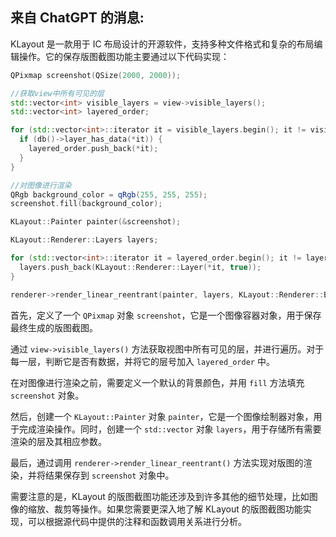 ## 来自 ChatGPT 的消息:
KLayout 是一款用于 IC 布局设计的开源软件，支持多种文件格式和复杂的布局编辑操作。它的保存版图截图功能主要通过以下代码实现：

```cpp
QPixmap screenshot(QSize(2000, 2000));

//获取view中所有可见的层
std::vector<int> visible_layers = view->visible_layers();
std::vector<int> layered_order;

for (std::vector<int>::iterator it = visible_layers.begin(); it != visible_layers.end(); ++it) {
  if (db()->layer_has_data(*it)) {
    layered_order.push_back(*it);
  }
}

//对图像进行渲染
QRgb background_color = qRgb(255, 255, 255);
screenshot.fill(background_color);

KLayout::Painter painter(&screenshot);

KLayout::Renderer::Layers layers;

for (std::vector<int>::iterator it = layered_order.begin(); it != layered_order.end(); ++it) {
  layers.push_back(KLayout::Renderer::Layer(*it, true));
}

renderer->render_linear_reentrant(painter, layers, KLayout::Renderer::Boundary({}, QSizeF(2000.0, 2000.0), QPointF()));
```

首先，定义了一个 `QPixmap` 对象 `screenshot`，它是一个图像容器对象，用于保存最终生成的版图截图。

通过 `view->visible_layers()` 方法获取视图中所有可见的层，并进行遍历。对于每一层，判断它是否有数据，并将它的层号加入 `layered_order` 中。

在对图像进行渲染之前，需要定义一个默认的背景颜色，并用 `fill` 方法填充 `screenshot` 对象。

然后，创建一个 `KLayout::Painter` 对象 `painter`，它是一个图像绘制器对象，用于完成渲染操作。同时，创建一个 `std::vector` 对象 `layers`，用于存储所有需要渲染的层及其相应参数。

最后，通过调用 `renderer->render_linear_reentrant()` 方法实现对版图的渲染，并将结果保存到 `screenshot` 对象中。

需要注意的是，KLayout 的版图截图功能还涉及到许多其他的细节处理，比如图像的缩放、裁剪等操作。如果您需要更深入地了解 KLayout 的版图截图功能实现，可以根据源代码中提供的注释和函数调用关系进行分析。